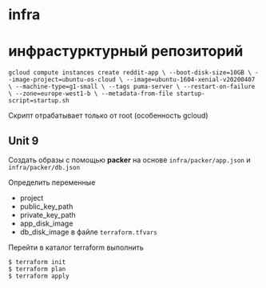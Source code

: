 # infra
# инфрастурктурный репозиторий

`gcloud compute instances create reddit-app \
--boot-disk-size=10GB \
--image-project=ubuntu-os-cloud \
--image=ubuntu-1604-xenial-v20200407 \
--machine-type=g1-small \
--tags puma-server \
--restart-on-failure \
--zone=europe-west1-b \
--metadata-from-file startup-script=startup.sh`

Скрипт отрабатывает только от root (особенность gcloud)

## Unit 9
Создать образы с помощью **packer** на основе `infra/packer/app.json` и `infra/packer/db.json`

Определить переменные
* project
* public_key_path
* private_key_path
* app_disk_image
* db_disk_image
в файле `terraform.tfvars`

Перейти в каталог terraform  выполнить
```
$ terraform init
$ terraform plan
$ terraform apply
```
